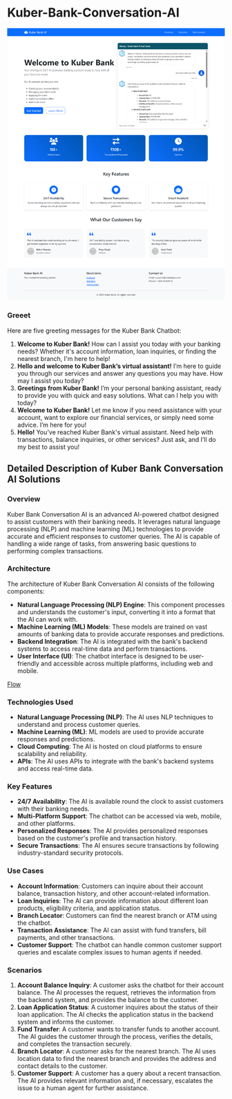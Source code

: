# Kuber-Bank-Conversation-AI

![Kuber Bank AI](./Kuber_bank_web.png)
### Greeet
Here are five greeting messages for the Kuber Bank Chatbot:

1. **Welcome to Kuber Bank!** How can I assist you today with your banking needs? Whether it's account information, loan inquiries, or finding the nearest branch, I'm here to help!
2. **Hello and welcome to Kuber Bank’s virtual assistant!** I’m here to guide you through our services and answer any questions you may have. How may I assist you today?
3. **Greetings from Kuber Bank!** I’m your personal banking assistant, ready to provide you with quick and easy solutions. What can I help you with today?
4. **Welcome to Kuber Bank!** Let me know if you need assistance with your account, want to explore our financial services, or simply need some advice. I’m here for you!
5. **Hello!** You’ve reached Kuber Bank's virtual assistant. Need help with transactions, balance inquiries, or other services? Just ask, and I’ll do my best to assist you!

## Detailed Description of Kuber Bank Conversation AI Solutions

### Overview
Kuber Bank Conversation AI is an advanced AI-powered chatbot designed to assist customers with their banking needs. It leverages natural language processing (NLP) and machine learning (ML) technologies to provide accurate and efficient responses to customer queries. The AI is capable of handling a wide range of tasks, from answering basic questions to performing complex transactions.

### Architecture
The architecture of Kuber Bank Conversation AI consists of the following components:
- **Natural Language Processing (NLP) Engine**: This component processes and understands the customer's input, converting it into a format that the AI can work with.
- **Machine Learning (ML) Models**: These models are trained on vast amounts of banking data to provide accurate responses and predictions.
- **Backend Integration**: The AI is integrated with the bank's backend systems to access real-time data and perform transactions.
- **User Interface (UI)**: The chatbot interface is designed to be user-friendly and accessible across multiple platforms, including web and mobile.

[Flow](./Business_flow.png)

### Technologies Used
- **Natural Language Processing (NLP)**: The AI uses NLP techniques to understand and process customer queries.
- **Machine Learning (ML)**: ML models are used to provide accurate responses and predictions.
- **Cloud Computing**: The AI is hosted on cloud platforms to ensure scalability and reliability.
- **APIs**: The AI uses APIs to integrate with the bank's backend systems and access real-time data.

### Key Features
- **24/7 Availability**: The AI is available round the clock to assist customers with their banking needs.
- **Multi-Platform Support**: The chatbot can be accessed via web, mobile, and other platforms.
- **Personalized Responses**: The AI provides personalized responses based on the customer's profile and transaction history.
- **Secure Transactions**: The AI ensures secure transactions by following industry-standard security protocols.

### Use Cases
- **Account Information**: Customers can inquire about their account balance, transaction history, and other account-related information.
- **Loan Inquiries**: The AI can provide information about different loan products, eligibility criteria, and application status.
- **Branch Locator**: Customers can find the nearest branch or ATM using the chatbot.
- **Transaction Assistance**: The AI can assist with fund transfers, bill payments, and other transactions.
- **Customer Support**: The chatbot can handle common customer support queries and escalate complex issues to human agents if needed.

### Scenarios
1. **Account Balance Inquiry**: A customer asks the chatbot for their account balance. The AI processes the request, retrieves the information from the backend system, and provides the balance to the customer.
2. **Loan Application Status**: A customer inquires about the status of their loan application. The AI checks the application status in the backend system and informs the customer.
3. **Fund Transfer**: A customer wants to transfer funds to another account. The AI guides the customer through the process, verifies the details, and completes the transaction securely.
4. **Branch Locator**: A customer asks for the nearest branch. The AI uses location data to find the nearest branch and provides the address and contact details to the customer.
5. **Customer Support**: A customer has a query about a recent transaction. The AI provides relevant information and, if necessary, escalates the issue to a human agent for further assistance.
